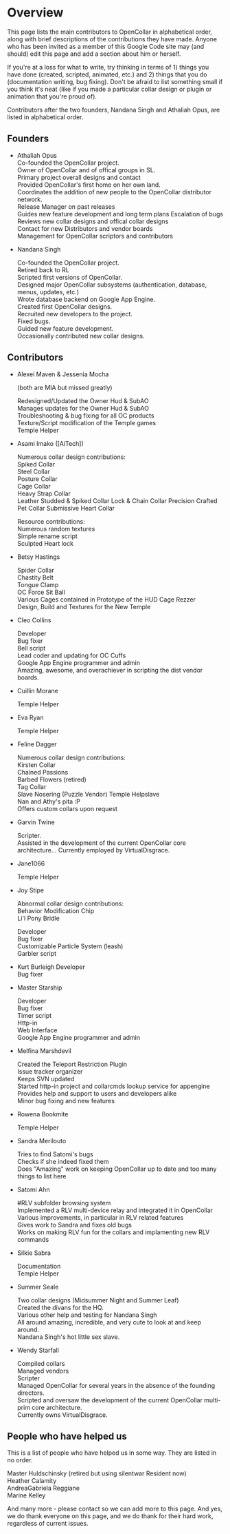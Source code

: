 # Overview

This page lists the main contributors to OpenCollar in alphabetical order, along with brief descriptions of the contributions they have made. Anyone who has been invited as a member of this Google Code site may (and should) edit this page and add a section about him or herself.

If you're at a loss for what to write, try thinking in terms of 1) things you have done (created, scripted, animated, etc.) and 2) things that you do (documentation writing, bug fixing). Don't be afraid to list something small if you think it's neat (like if you made a particular collar design or plugin or animation that you're proud of).

Contributors after the two founders, Nandana Singh and Athaliah Opus, are listed in alphabetical order.

## Founders

* Athaliah Opus  
   Co-founded the OpenCollar project.  
   Owner of OpenCollar and of offical groups in SL.  
   Primary project overall designs and contact  
   Provided OpenCollar's first home on her own land.  
   Coordinates the addition of new people to the OpenCollar distributor network.  
   Release Manager on past releases  
   Guides new feature development and long term plans Escalation of bugs  
   Reviews new collar designs and offical collar designs  
   Contact for new Distributors and vendor boards  
   Management for OpenCollar scriptors and contributors  

* Nandana Singh

   Co-founded the OpenCollar project.  
   Retired back to RL  
   Scripted first versions of OpenCollar.  
   Designed major OpenCollar subsystems (authentication, database, menus, updates, etc.)  
   Wrote database backend on Google App Engine.  
   Created first OpenCollar designs.  
   Recruited new developers to the project.  
   Fixed bugs.  
   Guided new feature development.  
   Occasionally contributed new collar designs.  

## Contributors

* Alexei Maven & Jessenia Mocha

    (both are MIA but missed greatly) 

    Redesigned/Updated the Owner Hud & SubAO  
    Manages updates for the Owner Hud & SubAO  
    Troubleshooting & bug fixing for all OC products  
    Texture/Script modification of the Temple games  
    Temple Helper  

* Asami Imako ([AiTech])

   Numerous collar design contributions:  
   Spiked Collar  
   Steel Collar  
   Posture Collar  
   Cage Collar  
   Heavy Strap Collar  
   Leather Studded & Spiked Collar
   Lock & Chain Collar
   Precision Crafted Pet Collar
   Submissive Heart Collar 

   Resource contributions:  
   Numerous random textures  
   Simple rename script  
   Sculpted Heart lock 

* Betsy Hastings

   Spider Collar  
   Chastity Belt  
   Tongue Clamp  
   OC Force Sit Ball  
   Various Cages contained in Prototype of the HUD Cage Rezzer  
   Design, Build and Textures for the New Temple   

* Cleo Collins

   Developer  
   Bug fixer  
   Bell script  
   Lead coder and updating for OC Cuffs  
   Google App Engine programmer and admin  
   Amazing, awesome, and overachiever in scripting the dist vendor boards. 

* Cuillin Morane

   Temple Helper  

* Eva Ryan

   Temple Helper

* Feline Dagger

   Numerous collar design contributions:  
   Kirsten Collar  
   Chained Passions  
   Barbed Flowers (retired)  
   Tag Collar  
   Slave Nosering (Puzzle Vendor) 
   Temple Helpslave  
   Nan and Athy's pita :P  
   Offers custom collars upon request   

* Garvin Twine

   Scripter.  
   Assisted in the development of the current OpenCollar core architecture...
   Currently employed by VirtualDisgrace.

* Jane1066

   Temple Helper  

* Joy Stipe

    Abnormal collar design contributions:  
    Behavior Modification Chip  
    Li'l Pony Bridle  
 
    Developer  
    Bug fixer  
    Customizable Particle System (leash)  
    Garbler script 

* Kurt Burleigh
   Developer  
   Bug fixer  

* Master Starship

   Developer  
   Bug fixer  
   Timer script  
   Http-in  
   Web Interface  
   Google App Engine programmer and admin  

* Melfina Marshdevil

    Created the Teleport Restriction Plugin  
    Issue tracker organizer  
    Keeps SVN updated  
    Started http-in project and collarcmds lookup service for appengine  
    Provides help and support to users and developers alike  
    Minor bug fixing and new features  

* Rowena Bookmite

   Temple Helper  

* Sandra Merilouto

   Tries to find Satomi's bugs  
   Checks if she indeed fixed them  
   Does "Amazing" work on keeping OpenCollar up to date and too many things to list here

* Satomi Ahn

   #RLV subfolder browsing system  
   Implemented a RLV multi-device relay and integrated it in OpenCollar  
   Various improvements, in particular in RLV related features  
   Gives work to Sandra and fixes old bugs  
   Works on making RLV fun for the collars and implamenting new RLV commands 

* Silkie Sabra

   Documentation  
   Temple Helper  

* Summer Seale

    Two collar designs (Midsummer Night and Summer Leaf)  
    Created the divans for the HQ.  
    Various other help and testing for Nandana Singh  
    All around amazing, incredible, and very cute to look at and keep around.  
    Nandana Singh's hot little sex slave.  

* Wendy Starfall 

   Compiled collars  
   Managed vendors  
   Scripter  
   Managed OpenCollar for several years in the absence of the founding directors.   
   Scripted and oversaw the development of the current OpenCollar multi-prim core architecture.  
   Currently owns VirtualDisgrace.   

## People who have helped us

This is a list of people who have helped us in some way. They are listed in no order.

   Master Huldschinsky (retired but using silentwar Resident now)  
   Heather Calamity  
   AndreaGabriela Reggiane  
   Marine Kelley  

And many more  - please contact so we can add more to this page.  And yes, we do thank everyone on this page, and we do thank for their hard work, regardless of current issues. 

 